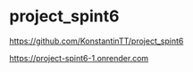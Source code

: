 # project_spint6
https://github.com/KonstantinTT/project_spint6

https://project-spint6-1.onrender.com

